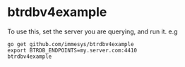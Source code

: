 # btrdbv4example

To use this, set the server you are querying, and run it. e.g

```
go get github.com/immesys/btrdbv4example
export BTRDB_ENDPOINTS=my.server.com:4410
btrdbv4example
```
